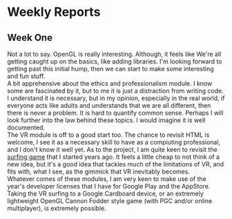 # Weekly Reports

## Week One

Not a lot to say.
OpenGL is really interesting. Although, it feels like We're all getting caught up on the basics, like adding libraries. I'm looking forward to getting past this initial hump, then we can start to make some interesting and fun stuff.  
A bit apprehensive about the ethics and professionalism module. I know some are fascinated by it, but to me it is just a distraction from writing code. I understand it is necessary, but in my opinion, especially in the real world, if everyone acts like adults and understands that we are all different, then there is never a problem. It is hard to quantify common sense. Perhaps I will look further into the law behind these topics. I would imagine it is well documented.  
The VR module is off to a good start too. The chance to revisit HTML is welcome, I see it as a necessary skill to have as a compiuting professional, and I don't know it well yet. As to the project, I am quite keen to revisit the [surfing game](https://www.youtube.com/watch?v=l656n4xSNfo) that I started years ago. It feels a little cheap to not think of a new idea, but it's a good idea that tackles much of the limitations of VR, and fits with, what I see, as the gimmick that VR inevitably becomes.  
Whatever comes of these modules, I am very keen to make use of the year's developer licenses that I have for Google Play and the AppStore. Taking the VR surfing to a Google Cardboard device, or an extremely lightweight OpenGL Cannon Fodder style game (with PGC and/or online multiplayer), is extremely possible.


